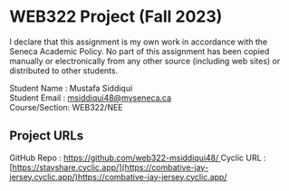 # WEB322 Project (Fall 2023)

I declare that this assignment is my own work in accordance with the Seneca Academic Policy.
No part of this assignment has been copied manually or electronically from any other source
(including web sites) or distributed to other students.

Student Name  : Mustafa Siddiqui  
Student Email : msiddiqui48@myseneca.ca  
Course/Section: WEB322/NEE

## Project URLs
GitHub Repo   : [https://github.com/web322-msiddiqui48/ ](https://github.com/mush1e/web322-msiddiqui48.git) 
Cyclic URL    : [https://stayshare.cyclic.app/](https://combative-jay-jersey.cyclic.app/)https://combative-jay-jersey.cyclic.app/
